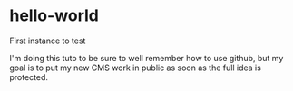 # hello-world
First instance to test

I'm doing this tuto to be sure to well remember how to use github, but my goal is to put my new CMS work in public as soon as the full idea is protected.
